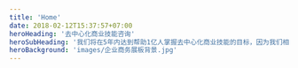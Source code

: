 ```yaml
---
title: 'Home'
date: 2018-02-12T15:37:57+07:00
heroHeading: '去中心化商业技能咨询'
heroSubHeading: '我们将在5年内达到帮助1亿人掌握去中心化商业技能的目标，因为我们相信每多一个人理解去中心化商业，就能为社会多带来一份财富'
heroBackground: 'images/企业商务展板背景.jpg'
---
```


